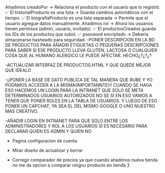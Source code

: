 Añadimos creadoPor → Relaciona el producto con el usuario que lo registró.
✅ El historialProducto es una lista → Guarda cambios automáticos con el tiempo.
✅ El biografiaProducto es una lista separada → Permite que el usuario agregue datos manualmente. Añadimos rol → Ahora los usuarios tienen permisos (admin, usuario, invitado).
✅ El productosCreados guarda los IDs de los productos que subió.
✅ password encriptado → Debería almacenarse hasheado para seguridad.
-PONER DESCRIPCION EN LA BD DE PRODUCTOS PARA AÑADIR ETIQUETAS O PEQUEÑAS DESCRIPCIONES PARA SABER SI ESE PRODUCTO LLEVA GLUTEN, LACTOSA O CUALQUIER COSA QUE AL HUMANO ALERGICO LE PUEDE AFECTAR. HECHO¿?¿?¿?

-ACTUALIZAR INTERFAZ DE PRODUCTOS.HTML Y QUE QUEDE MEJOR QUE IDEALO

-¡¡PONER LA BASE DE DATO PUBLICA DE TAL MANERA QUE RUBE Y YO PODAMOS ACCEDER A LA MISMA(IMPORTANNTE)!! CUANDO SE HAGA ESO HACEMOS UN LOGIN PARA LA INTRANET QUE SOLO SE META DETERMINADOS USUARIOS AUTORIZADOS NO SE SI EN ESO VAMOS A TENER QUE PONER ROLES EN LA TABLA DE USUARIOS. Y LUEGO DE ESO PONER UN CAPCHAT, YA SEA EL DEL MISMO GOOGLE O UNO NUESTRO MAS CREATIVO.

-AÑADIR LOGIN EN INTRANET PARA QUE SOLO ENTRE LOS ADMINISTRADORES Y ROL A LOS USUARIOS SI ES NECESARIO PARA DECLARAR QUIEN ES ADMIN Y QUIEN NO

- Pagina configuracion de cuenta

- Mirar diseño de actualizar y borrar

- Corregir comparador de precios ya que cuando añadimos nueva tienda no me da opcion a comparar ningnu producto en tienda 3